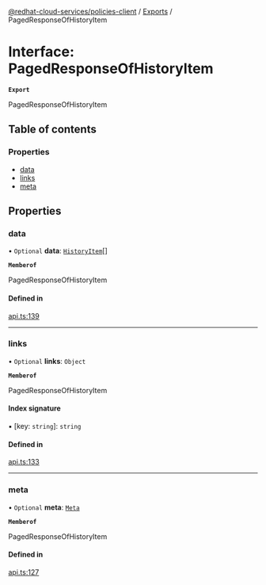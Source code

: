 [@redhat-cloud-services/policies-client](../README.md) / [Exports](../modules.md) / PagedResponseOfHistoryItem

# Interface: PagedResponseOfHistoryItem

**`Export`**

PagedResponseOfHistoryItem

## Table of contents

### Properties

- [data](PagedResponseOfHistoryItem.md#data)
- [links](PagedResponseOfHistoryItem.md#links)
- [meta](PagedResponseOfHistoryItem.md#meta)

## Properties

### data

• `Optional` **data**: [`HistoryItem`](HistoryItem.md)[]

**`Memberof`**

PagedResponseOfHistoryItem

#### Defined in

[api.ts:139](https://github.com/RedHatInsights/javascript-clients/blob/main/packages/policies/api.ts#L139)

___

### links

• `Optional` **links**: `Object`

**`Memberof`**

PagedResponseOfHistoryItem

#### Index signature

▪ [key: `string`]: `string`

#### Defined in

[api.ts:133](https://github.com/RedHatInsights/javascript-clients/blob/main/packages/policies/api.ts#L133)

___

### meta

• `Optional` **meta**: [`Meta`](Meta.md)

**`Memberof`**

PagedResponseOfHistoryItem

#### Defined in

[api.ts:127](https://github.com/RedHatInsights/javascript-clients/blob/main/packages/policies/api.ts#L127)
